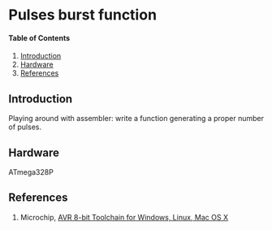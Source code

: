 
# Pulses burst function

#### Table of Contents

1. [Introduction](#introduction)
2. [Hardware](#hardware)
3. [References](#references)


## Introduction

Playing around with assembler: write a function generating a proper number of pulses.


## Hardware

ATmega328P



## References

1. Microchip, [AVR 8-bit Toolchain for Windows, Linux, Mac OS X](https://www.microchip.com/mplab/avr-support/avr-and-arm-toolchains-c-compilers)
